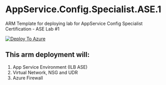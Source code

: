 # AppService.Config.Specialist.ASE.1
ARM Template for deploying lab for AppService Config Specialist Certification - ASE Lab #1

[![Deploy To Azure](https://aka.ms/deploytoazurebutton)](https://portal.azure.com/#create/Microsoft.Template/uri/https%3A%2F%2Fraw.githubusercontent.com%2FtatsuyaHello%2FASE_v2%2Fmaster%2Fazuredeploy.json)


## This arm deployment will:

1.	App Service Environment (ILB ASE)
2.	Virtual Network, NSG and UDR
3.	Azure Firewall

